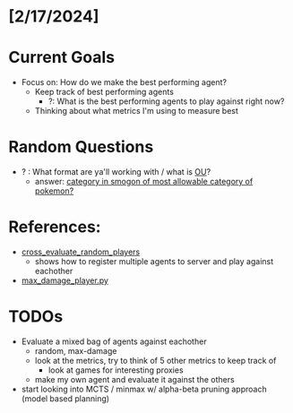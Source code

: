 # [2/17/2024]
# Current Goals
- Focus on: How do we make the best performing agent?
    - Keep track of best performing agents
        - ?: What is the best performing agents to play against right now?
    - Thinking about what metrics I'm using to measure best

# Random Questions
- ? : What format are ya'll working with / what is [OU](https://poke-env.readthedocs.io/en/stable/examples/ou_max_player.html#ou-max-player)?
    - answer: [category in smogon of most allowable category of pokemon?](https://www.smogon.com/dex/ss/formats/ou/)


# References:
- [cross_evaluate_random_players](poke-env/examples/gen7/cross_evaluate_random_players.py)
    - shows how to register multiple agents to server and play against eachother
- [max_damage_player.py](poke-env/examples/max_damage_player.py)

# TODOs
- Evaluate a mixed bag of agents against eachother
    - random, max-damage
    - look at the metrics, try to think of 5 other metrics to keep track of
        - look at games for interesting proxies
    - make my own agent and evaluate it against the others
- start looking into MCTS / minmax w/ alpha-beta pruning approach (model based planning)